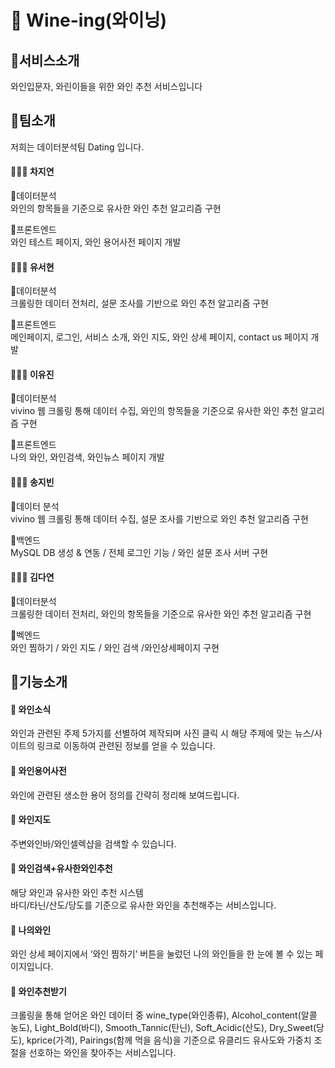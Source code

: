 # 🍷 Wine-ing(와이닝)


## 🚩서비스소개

와인입문자, 와린이들을 위한 와인 추천 서비스입니다

## 🚩팀소개
저희는 데이터분석팀 Dating 입니다.

#### 👩🏻‍💻 차지연</br>
📍데이터분석</br>
와인의 항목들을 기준으로 유사한 와인 추천 알고리즘 구현</br>

📍프론트엔드</br>
와인 테스트 페이지, 와인 용어사전 페이지 개발</br>

#### 👩🏻‍💻 유서현</br>
📍데이터분석</br>
크롤링한 데이터 전처리, 설문 조사를 기반으로 와인 추천 알고리즘 구현</br>

📍프론트엔드</br>
메인페이지, 로그인, 서비스 소개, 와인 지도, 와인 상세 페이지, contact us 페이지 개발</br>

#### 👩🏻‍💻 이유진</br>
📍데이터분석</br>
vivino 웹 크롤링 통해 데이터 수집, 와인의 항목들을 기준으로 유사한 와인 추천 알고리즘 구현</br>

📍프론트엔드</br>
나의 와인, 와인검색, 와인뉴스 페이지 개발</br>

#### 👩🏻‍💻 송지빈</br>
📍데이터 분석</br>
vivino 웹 크롤링 통해 데이터 수집, 설문 조사를 기반으로 와인 추천 알고리즘 구현</br>

📍백엔드</br>
MySQL DB 생성 & 연동 / 전체 로그인 기능 / 와인 설문 조사 서버 구현</br>


#### 👩🏻‍💻 김다연</br>
📍데이터분석</br>
크롤링한 데이터 전처리, 와인의 항목들을 기준으로 유사한 와인 추천 알고리즘 구현</br>

📍벡엔드</br>
와인 찜하기 / 와인 지도 / 와인 검색 /와인상세페이지 구현</br>


## 🚩기능소개

#### 🍷 와인소식
와인과 관련된 주제 5가지를 선별하여 제작되며 사진 클릭 시 해당 주제에 맞는 뉴스/사이트의 링크로 이동하여 관련된 정보를 얻을 수 있습니다.


#### 🍷 와인용어사전
와인에 관련된 생소한 용어 정의를 간략히 정리해 보여드립니다.


#### 🍷 와인지도
주변와인바/와인셀렉샵을 검색할 수 있습니다.


#### 🍷 와인검색+유사한와인추천
해당 와인과 유사한 와인 추천 시스템</br>
바디/타닌/산도/당도를 기준으로 유사한 와인을 추천해주는 서비스입니다.

#### 🍷 나의와인
와인 상세 페이지에서 ‘와인 찜하기’ 버튼을 눌렀던 나의 와인들을 한 눈에 볼 수 있는 페이지입니다.


#### 🍷 와인추천받기
크롤링을 통해 얻어온 와인 데이터 중 wine_type(와인종류), Alcohol_content(알콜 농도),  Light_Bold(바디), Smooth_Tannic(탄닌), Soft_Acidic(산도), Dry_Sweet(당도), kprice(가격), Pairings(함께 먹을 음식)을 기준으로 유클리드 유사도와 가중치 조절을  선호하는 와인을 찾아주는 서비스입니다.

